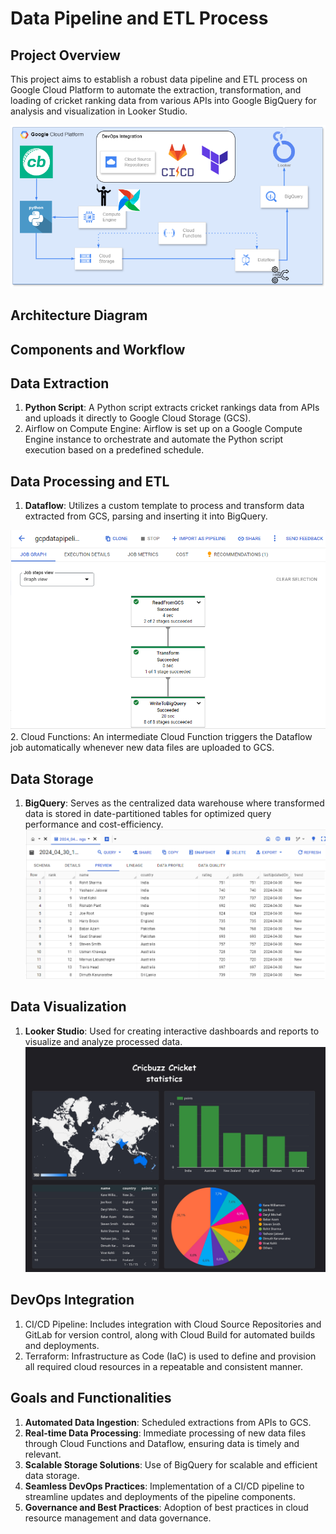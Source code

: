 # Data Pipeline and ETL Process

## Project Overview

This project aims to establish a robust data pipeline and ETL process on Google Cloud Platform to automate the extraction, transformation, and loading of cricket ranking data from various APIs into Google BigQuery for analysis and visualization in Looker Studio.

![maquete_projet](docs/maquete_projet.png)

## Architecture Diagram

## Components and Workflow

## Data Extraction

1. **Python Script**: A Python script extracts cricket rankings data from APIs and uploads it directly to Google Cloud Storage (GCS).
2. Airflow on Compute Engine: Airflow is set up on a Google Compute Engine instance to orchestrate and automate the Python script execution based on a predefined schedule.

## Data Processing and ETL

1. **Dataflow**: Utilizes a custom template to process and transform data extracted from GCS, parsing and inserting it into BigQuery.

![maquete_projet](docs/Dataflow.PNG)
2. Cloud Functions: An intermediate Cloud Function triggers the Dataflow job automatically whenever new data files are uploaded to GCS.

## Data Storage

1. **BigQuery**: Serves as the centralized data warehouse where transformed data is stored in date-partitioned tables for optimized query performance and cost-efficiency.
![maquete_projet](docs/Bigquery.PNG)

## Data Visualization

1. **Looker Studio**: Used for creating interactive dashboards and reports to visualize and analyze processed data.
![maquete_projet](docs/looker_dashboard.jpg)

## DevOps Integration

1. CI/CD Pipeline: Includes integration with Cloud Source Repositories and GitLab for version control, along with Cloud Build for automated builds and deployments.
2. Terraform: Infrastructure as Code (IaC) is used to define and provision all required cloud resources in a repeatable and consistent manner.

## Goals and Functionalities

1. **Automated Data Ingestion**: Scheduled extractions from APIs to GCS.
2. **Real-time Data Processing**: Immediate processing of new data files through Cloud Functions and Dataflow, ensuring data is timely and relevant.
3. **Scalable Storage Solutions**: Use of BigQuery for scalable and efficient data storage.
4. **Seamless DevOps Practices**: Implementation of a CI/CD pipeline to streamline updates and deployments of the pipeline components.
5. **Governance and Best Practices**: Adoption of best practices in cloud resource management and data governance.

